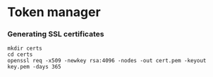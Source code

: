# Token manager

### Generating SSL certificates
```shell script
mkdir certs
cd certs
openssl req -x509 -newkey rsa:4096 -nodes -out cert.pem -keyout key.pem -days 365
```